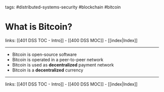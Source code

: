 tags: #distributed-systems-security #blockchain #bitcoin 

# What is Bitcoin?

links: [[401 DSS TOC - Intro]] - [[400 DSS MOC]] - [[index|Index]]

---

- Bitcoin is open-source software
- Bitcoin is operated in a peer-to-peer network
- Bitcoin is used as **decentralized** payment network
- Bitcoin is a **decentralized** currency

---
links: [[401 DSS TOC - Intro]] - [[400 DSS MOC]] - [[index|Index]]